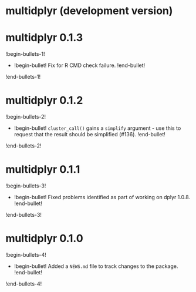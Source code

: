 # multidplyr (development version)

# multidplyr 0.1.3

!begin-bullets-1!

-   !begin-bullet!
    Fix for R CMD check failure.
    !end-bullet!

!end-bullets-1!

# multidplyr 0.1.2

!begin-bullets-2!

-   !begin-bullet!
    `cluster_call()` gains a `simplify` argument - use this to request
    that the result should be simplified (#136).
    !end-bullet!

!end-bullets-2!

# multidplyr 0.1.1

!begin-bullets-3!

-   !begin-bullet!
    Fixed problems identified as part of working on dplyr 1.0.8.
    !end-bullet!

!end-bullets-3!

# multidplyr 0.1.0

!begin-bullets-4!

-   !begin-bullet!
    Added a `NEWS.md` file to track changes to the package.
    !end-bullet!

!end-bullets-4!
